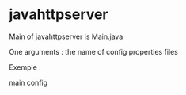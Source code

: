 # javahttpserver

Main of javahttpserver is Main.java

One arguments : the name of config properties files

Exemple :

main config


